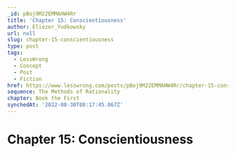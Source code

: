 ```yaml
---
_id: pBoj9M22EMMAHW4Rr
title: 'Chapter 15: Conscientiousness'
author: Eliezer_Yudkowsky
url: null
slug: chapter-15-conscientiousness
type: post
tags:
  - LessWrong
  - Concept
  - Post
  - Fiction
href: https://www.lesswrong.com/posts/pBoj9M22EMMAHW4Rr/chapter-15-conscientiousness
sequence: The Methods of Rationality
chapter: Book the First
synchedAt: '2022-08-30T08:17:45.067Z'
---
```


# Chapter 15: Conscientiousness
